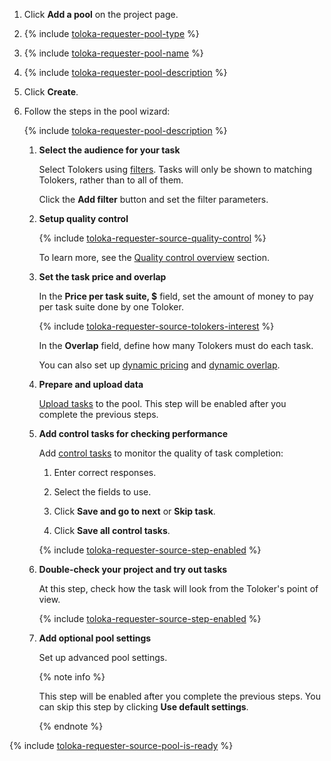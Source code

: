 1. Click **Add a pool** on the project page.

1. {% include [toloka-requester-pool-type](../../../_includes/toloka-requester-source/id-toloka-requester-source/pool-type.md) %}

1. {% include [toloka-requester-pool-name](../../../_includes/toloka-requester-source/id-toloka-requester-source/pool-name.md) %}

1. {% include [toloka-requester-pool-description](../../../_includes/toloka-requester-source/id-toloka-requester-source/pool-description.md) %}

1. Click **Create**.

1. Follow the steps in the pool wizard:

    {% include [toloka-requester-pool-description](../../../_includes/toloka-requester-source/id-toloka-requester-source/pool-wizard-apply.md) %}

    1. **Select the audience for your task**

        Select Tolokers using [filters](../../../../glossary.md#filters). Tasks will only be shown to matching Tolokers, rather than to all of them.

        Click the **Add filter** button and set the filter parameters.

    1. **Setup quality control**

        {% include [toloka-requester-source-quality-control](../../../_includes/toloka-requester-source/id-toloka-requester-source/quality-control.md) %}

        To learn more, see the [Quality control overview](../../../../guide/concepts/quality-control-overview.md) section.

    1. **Set the task price and overlap**

        In the **Price per task suite, $** field, set the amount of money to pay per task suite done by one Toloker.

        {% include [toloka-requester-source-tolokers-interest](../../../_includes/toloka-requester-source/id-toloka-requester-source/tolokers-interest.md) %}

        In the **Overlap** field, define how many Tolokers must do each task.

        You can also set up [dynamic pricing](../../../../glossary.md#dynamic-pricing) and [dynamic overlap](../../../../glossary.md#dynamic-overlap).

    1. **Prepare and upload data**

        [Upload tasks](../../../../guide/concepts/task_upload.md) to the pool. This step will be enabled after you complete the previous steps.

    1. **Add control tasks for checking performance**

        Add [control tasks](../../../../glossary.md#control-task) to monitor the quality of task completion:

        1. Enter correct responses.

        2. Select the fields to use.

        3. Click **Save and go to next** or **Skip task**.

        4. Click **Save all control tasks**.

        {% include [toloka-requester-source-step-enabled](../../../_includes/toloka-requester-source/id-toloka-requester-source/step-enabled.md) %}

    1. **Double-check your project and try out tasks**

        At this step, check how the task will look from the Toloker's point of view.

        {% include [toloka-requester-source-step-enabled](../../../_includes/toloka-requester-source/id-toloka-requester-source/step-enabled.md) %}

    1. **Add optional pool settings**

        Set up advanced pool settings.

        {% note info %}

        This step will be enabled after you complete the previous steps. You can skip this step by clicking **Use default settings**.

        {% endnote %}

{% include [toloka-requester-source-pool-is-ready](../../../_includes/toloka-requester-source/id-toloka-requester-source/pool-is-ready.md) %}